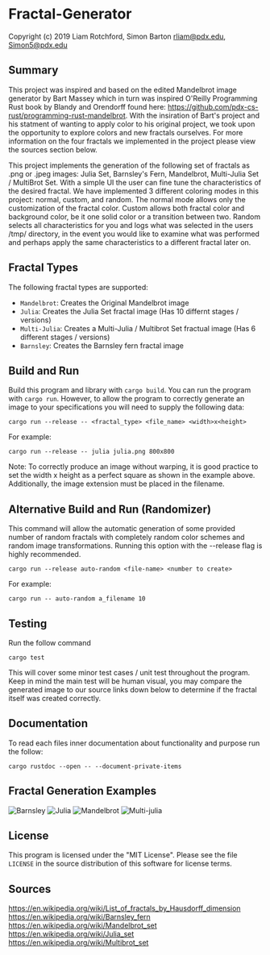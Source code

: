 # Fractal-Generator

Copyright (c) 2019 
Liam Rotchford, Simon Barton
rliam@pdx.edu, Simon5@pdx.edu

## Summary
This project was inspired and based on the edited Mandelbrot image generator by Bart Massey which in turn was inspired O'Reilly Programming Rust book by Blandy and Orendorff found here: https://github.com/pdx-cs-rust/programming-rust-mandelbrot. With the insiration of Bart's project and his statment of wanting to apply color to his original project, we took upon the opportunity to explore colors and new fractals ourselves. For more information on the four fractals we implemented in the project please view the sources section below.

This project implements the generation of the following set of fractals as .png or .jpeg images: Julia Set, Barnsley's Fern, Mandelbrot, Multi-Julia Set / MultiBrot Set. With a simple UI the user can fine tune the characteristics of the desired fractal. We have implemented 3 different coloring modes in this project: normal, custom, and random. The normal mode allows only the customization of the fractal color. Custom allows both fractal color and background color, be it one solid color or a transition between two. Random selects all characteristics for you and logs what was selected in the users /tmp/ directory, in the event you would like to examine what was performed and perhaps apply the same characteristics to a different fractal later on. 

## Fractal Types
The following fractal types are supported:
* `Mandelbrot`: Creates the Original Mandelbrot image
* `Julia`:  Creates the Julia Set fractal image (Has 10 differnt stages / versions)
* `Multi-Julia`: Creates a Multi-Julia / Multibrot Set fractual image (Has 6 different stages / versions)
* `Barnsley`: Creates the Barnsley fern fractal image

## Build and Run

Build this program and library with `cargo build`. You can run the program with `cargo run`. However, to allow the program to correctly generate an image to your specifications you will need to supply the following data:
    
    cargo run --release -- <fractal_type> <file_name> <width>x<height>
   
For example:

    cargo run --release -- julia julia.png 800x800
    
Note: To correctly produce an image without warping, it is good practice to set the width x height as a perfect square as shown in the example above. Additionally, the image extension must be placed in the filename.
    
## Alternative Build and Run (Randomizer)
This command will allow the automatic generation of some provided number of random fractals with completely random color schemes and random image transformations. Running this option with the --release flag is highly recommended.

    cargo run --release auto-random <file-name> <number to create>

For example:

    cargo run -- auto-random a_filename 10

## Testing
Run the follow command
    
    cargo test

This will cover some minor test cases / unit test throughout the program. Keep in mind the main test will be human visual, you may compare the generated image to our source links down below to determine if the fractal itself was created correctly. 

## Documentation
To read each files inner documentation about functionality and purpose run the follow:

    cargo rustdoc --open -- --document-private-items

## Fractal Generation Examples
![Barnsley](https://i.imgur.com/KPU4MaJ.png)
![Julia](https://i.imgur.com/TzwaN9f.png)
![Mandelbrot](https://i.imgur.com/YiGrLzn.png)
![Multi-julia](https://i.imgur.com/MsDTDte.png)

## License

This program is licensed under the "MIT License".  Please
see the file `LICENSE` in the source distribution of this
software for license terms.

## Sources
https://en.wikipedia.org/wiki/List_of_fractals_by_Hausdorff_dimension  
https://en.wikipedia.org/wiki/Barnsley_fern  
https://en.wikipedia.org/wiki/Mandelbrot_set  
https://en.wikipedia.org/wiki/Julia_set  
https://en.wikipedia.org/wiki/Multibrot_set  
